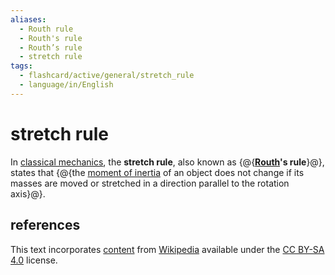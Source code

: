 ```yaml
---
aliases:
  - Routh rule
  - Routh's rule
  - Routh’s rule
  - stretch rule
tags:
  - flashcard/active/general/stretch_rule
  - language/in/English
---
```


# stretch rule

In [classical mechanics](classical%20mechanics.md), the __stretch rule__, also known as {@{__[Routh](Edward%20Routh.md)'s rule__}@}, states that {@{the [moment of inertia](moment%20of%20inertia.md) of an object does not change if its masses are moved or stretched in a direction parallel to the rotation axis}@}. <!--SR:!2026-03-01,545,310!2027-09-10,1058,350-->

## references

This text incorporates [content](https://en.wikipedia.org/wiki/stretch_rule) from [Wikipedia](Wikipedia.md) available under the [CC BY-SA 4.0](https://creativecommons.org/licenses/by-sa/4.0/) license.
